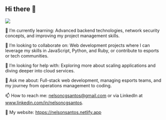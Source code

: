 ## Hi there 👋

![](https://komarev.com/ghpvc/?username=nelsoncgsantos&style=for-the-badge&color=red)

🌱 I’m currently learning: Advanced backend technologies, network security concepts, and improving my project management skills.

👯 I’m looking to collaborate on: Web development projects where I can leverage my skills in JavaScript, Python, and Ruby, or contribute to esports or tech communities.

🤔 I’m looking for help with: Exploring more about scaling applications and diving deeper into cloud services.

💬 Ask me about: Full-stack web development, managing esports teams, and my journey from operations management to coding.

📫 How to reach me: nelsoncgsantos@gmail.com or via LinkedIn at www.linkedin.com/in/nelsoncgsantos.

🛜 My website: [htpps://nelsonsantos.netlify.app](https://nelsonsantos.netlify.app/)
